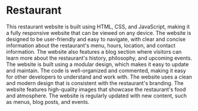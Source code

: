 # Restaurant
This restaurant website is built using HTML, CSS, and JavaScript, making it a fully responsive website that can be viewed on any device. The website is designed to be user-friendly and easy to navigate, with clear and concise information about the restaurant's menu, hours, location, and contact information. The website also features a blog section where visitors can learn more about the restaurant's history, philosophy, and upcoming events.
The website is built using a modular design, which makes it easy to update and maintain. The code is well-organized and commented, making it easy for other developers to understand and work with.
The website uses a clean and modern design that is consistent with the restaurant's branding.
The website features high-quality images that showcase the restaurant's food and atmosphere.
The website is regularly updated with new content, such as menus, blog posts, and events.

